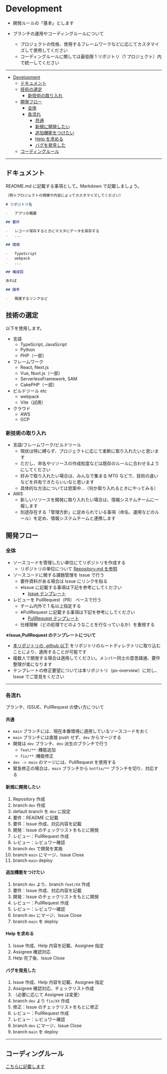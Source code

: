 # Development

-   開発ルールの「基本」とします
-   ブランチの運用やコーディングルールについて

    -   プロジェクトの性格、使用するフレームワークなどに応じてカスタマイズして使用してください
    -   コーディングルールに関しては最低限 1 リポジトリ（1 プロジェクト）内で統一してください

---

- [Development](#development)
  - [ドキュメント](#ドキュメント)
  - [技術の選定](#技術の選定)
    - [新技術の取り入れ](#新技術の取り入れ)
  - [開発フロー](#開発フロー)
    - [全体](#全体)
    - [各流れ](#各流れ)
      - [共通](#共通)
      - [新規に開発したい](#新規に開発したい)
      - [追加機能をつけたい](#追加機能をつけたい)
      - [Help を求める](#help-を求める)
      - [バグを発見した](#バグを発見した)
  - [コーディングルール](#コーディングルール)

---

## ドキュメント

README.md に記載する事項として。Markdown で記載しましょう。

```markdown
（例※プロジェクトの規模や内容によってカスタマイズしてください）

# リポジトリ名

-   アプリの概要

## 要件

-   レコード保存するときにマスタにデータを保存する
-   ...

## 環境

-   TypeScript
-   webpack
-   ...

## 構成図

あれば

## 備考

-   関連するリンクなど
```

## 技術の選定

以下を使用します。

-   言語
    -   TypeScript, JavaScript
    -   Python
    -   PHP（一部）
-   フレームワーク
    -   React, Next.js
    -   Vue, Nuxt.js（一部）
    -   ServerlessFramework, SAM
    -   CakePHP（一部）
-   ビルドツール etc
    -   webpack
    -   Vite（試用）
-   クラウド
    -   AWS
    -   GCP

### 新技術の取り入れ

-   言語/フレームワーク/ビルドツール
    -   現状は特に縛らず、プロジェクトに応じて柔軟に取り入れたいと思います
    -   ただし、命名やリソースの作成粒度などは既存のルールに合わせるようにしてください
    -   好みで取り入れたい場合は、みんなで集まる MTG などで、技術の違いなどを共有できたらいいなと思います
    -   具体的な方法については思案中...（何か取り入れるときにやってみる）
-   AWS
    -   新しいリソースを開発に取り入れたい場合は、情報システムチームに一報します
    -   別途存在する「管理方針」に定められている事項（命名、運用などのルール）を定め、情報システムチームと連携します

## 開発フロー

### 全体

-   ソースコードを管理したい単位にてリポジトリを作成する
    -   リポジトリの単位について [Repository.md を参照](./Repository.md)
-   ソースコードに関する課題管理を Issue で行う
    -   要件資料がある場合は Issue にリンクを貼る
    -   ※Issue に記載する事項は下記を参考にしてください
        -   [Issue テンプレート](./.github/ISSUE_TEMPLATE/)
-   レビューを PullRequest（PR） ベースで行う
    -   チーム内外で 1 名以上指定する
    -   ※PullRequest に記載する事項は下記を参考にしてください
        -   [PullRequest テンプレート](./.github/pull_request_template.md)
    -   仕様理解（どの処理でどのようなことを行なっているか）を重視する

**※Issue,PullRequest のテンプレートについて**

-   [本リポジトリの .github 以下](./.github/) をリポジトリのルートディレクトリに取り込むことにより、適用することが可能です
-   複数人で開発する場合は適用してください。メンバー同士の意思疎通、要件整理が楽になります
-   テンプレートの修正要望については本リポジトリ（px-overview）に対し、Issue でご意見をください

---

### 各流れ

ブランチ、ISSUE、PullRequest の使い方について

#### 共通

-   `main` ブランチには、現在本番環境に適用しているソースコードをおく
-   `main` ブランチには直接 push せず、`dev` からマージする
-   開発は `dev` ブランチ、`dev` 派生のブランチで行う
    -   `feat/**` :機能追加
    -   `fix/**` :機能修正
-   `dev -> main` のマージには、PullRequest を使用する
-   緊急修正の場合は、`main` ブランチから `hotfix/**` ブランチを切り、対応する

#### 新規に開発したい

1. Repository 作成
2. branch `dev` 作成
3. default branch を `dev` に設定
4. 要件：README に記載
5. 要件：Issue 作成、対応内容を記載
6. 開発：Issue のチェックリストをもとに開発
7. レビュー：PullRequest 作成
8. レビュー：レビュワー確認
9. branch `dev` で開発を実施
10. branch `main` にマージ、Issue Close
11. branch `main` deploy

#### 追加機能をつけたい

1. branch `dev` より、branch `feat/XX` 作成
2. 要件：Issue 作成、対応内容を記載
3. 開発：Issue のチェックリストをもとに開発
4. レビュー：PullRequest 作成
5. レビュー：レビュワー確認
6. branch `dev` にマージ、Issue Close
7. branch `main` を deploy

#### Help を求める

1. Issue 作成、Help 内容を記載、Assignee 指定
2. Assignee 確認対応
3. Help 完了後、Issue Close

#### バグを発見した

1. Issue 作成、Help 内容を記載、Assignee 指定
2. Assignee 確認対応、チェックリスト作成
3. （必要に応じて Assignee は変更）
4. branch `dev` より `fix/XX` 作成
5. 修正：Issue のチェックリストをもとに修正
6. レビュー：PullRequest 作成
7. レビュー：レビュワー確認
8. branch `dev` にマージ、Issue Close
9. branch `main` を deploy

---

## コーディングルール

[こちらに記載します](./Coding.md)
